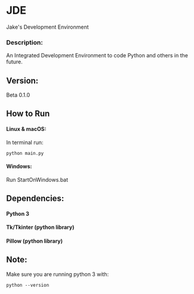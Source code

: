 # JDE
Jake's Development Environment

### Description:
An Integrated Development Environment to code Python and others in the future.

## Version:
Beta 0.1.0

## How to Run
#### Linux & macOS:
In terminal run:
```
python main.py
```

#### Windows:
Run StartOnWindows.bat

## Dependencies:
#### Python 3
#### Tk/Tkinter (python library)
#### Pillow (python library)


## Note:
Make sure you are running python 3 with:
```
python --version
```
